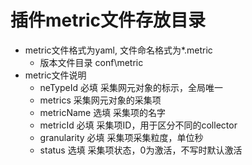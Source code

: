 插件metric文件存放目录
==============

- metric文件格式为yaml, 文件命名格式为*.metric
	- 版本文件目录 conf\metric
- metric文件说明
	- neTypeId 必填 采集网元对象的标示，全局唯一
	- metrics  采集网元对象的采集项
	- metricName 选填 采集项的名字
	- metricId 必填 采集项ID，用于区分不同的collector
	- granularity 必填 采集项采集粒度，单位秒
	- status 选填 采集项状态，0为激活，不写时默认激活


